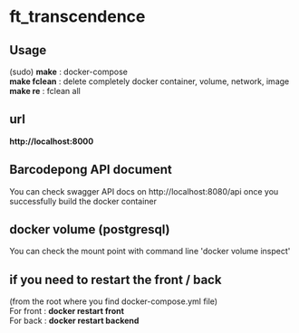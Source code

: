 # ft_transcendence

## Usage

(sudo) **make** : docker-compose
<br>
**make fclean** : delete completely docker container, volume, network, image
<br>
**make re** : fclean all

## url

**http://localhost:8000**

## Barcodepong API document

You can check swagger API docs on http://localhost:8080/api once you successfully build the docker container

## docker volume (postgresql)

You can check the mount point with command line 'docker volume inspect'

## if you need to restart the front / back
(from the root where you find docker-compose.yml file)
<br>
For front : **docker restart front**
<br>
For back : **docker restart backend**
